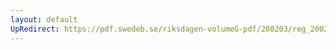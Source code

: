 ```yaml
---
layout: default
UpRedirect: https://pdf.swedeb.se/riksdagen-volumeG-pdf/200203/reg_200203/reg_200203_0159.pdf
---
```

